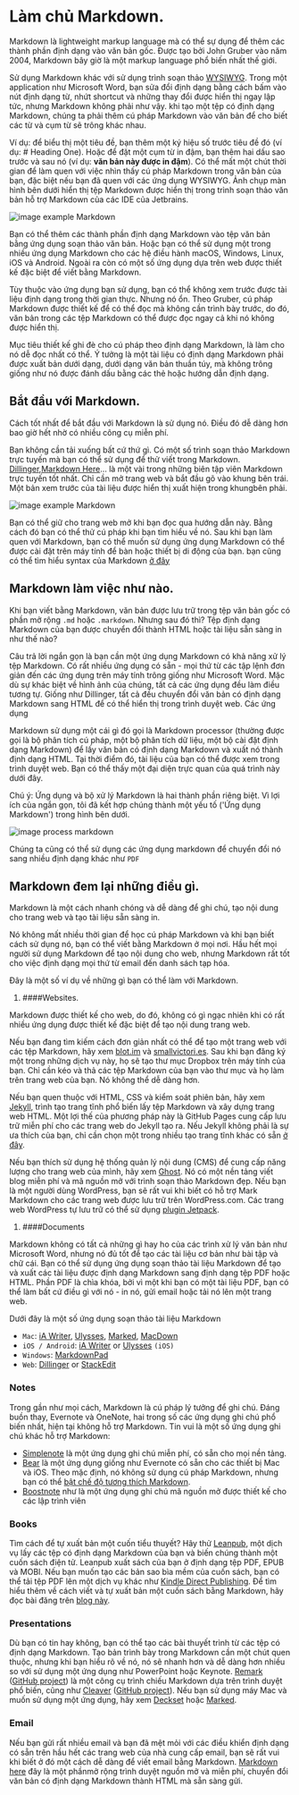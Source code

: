 # Làm chủ Markdown.

Markdown là  lightweight markup language mà có thể sự dụng để thêm các thành phần định dạng vào văn bản gốc. Được tạo
bởi John Gruber vào năm 2004, Markdown bây giờ là một markup language phổ biến nhất thế giới.

Sử dụng Markdown khác với sử dụng trình soạn thảo [WYSIWYG](https://en.wikipedia.org/wiki/WYSIWYG). Trong một application
như Microsoft Word,  bạn sửa đổi định dạng bằng cách bấm vào nút định dạng từ, nhứt shortcut và những thay đổi được hiển
thị ngay lập tức, nhưng Markdown không phải như vậy. khi tạo một tệp có định dạng Markdown, chúng ta phải thêm cú pháp 
Markdown vào văn bản để cho biết các từ và cụm từ sẽ trông khác nhau. 

Ví dụ: để biểu thị một tiêu đề, bạn thêm một ký hiệu số trước tiêu đề đó (ví dụ: # Heading One). Hoặc để đặt một cụm từ in
đậm, bạn thêm hai dấu sao trước và sau nó (ví dụ: **văn bản này được in đậm**). Có thể mất một chút thời gian để làm 
quen với việc nhìn thấy cú pháp Markdown trong văn bản của bạn, đặc biệt nếu bạn đã quen với các ứng dụng WYSIWYG. Ảnh 
chụp màn hình bên dưới hiển thị tệp Markdown được hiển thị trong trình soạn thảo văn bản hỗ trợ Markdown của các IDE của
Jetbrains.

![image example Markdown](./images/quicktourexample.png)

 Bạn có thể thêm các thành phần định dạng Markdown vào tệp văn bản bằng ứng dụng soạn thảo văn bản. Hoặc bạn có thể sử 
 dụng một trong nhiều ứng dụng Markdown cho các hệ điều hành macOS, Windows, Linux, iOS và Android. Ngoài ra còn có một 
 số ứng dụng dựa trên web được thiết kế đặc biệt để viết bằng Markdown.

Tùy thuộc vào ứng dụng bạn sử dụng, bạn có thể không xem trước được tài liệu định dạng trong thời gian thực. Nhưng 
nó ổn. Theo Gruber, cú pháp Markdown được thiết kế để có thể đọc mà không cần trình bày trước, do đó, văn bản trong các tệp 
Markdown có thể được đọc ngay cả khi nó không được hiển thị.

Mục tiêu thiết kế ghi đè cho cú pháp theo định dạng Markdown, là làm cho nó dễ đọc nhất có thể. Ý tưởng là một tài liệu có 
định dạng Markdown phải được xuất bản dưới dạng, dưới dạng văn bản thuần túy, mà không trông giống như nó được đánh dấu 
bằng các thẻ hoặc hướng dẫn định dạng.

## Bắt đầu với Markdown.

Cách tốt nhất để bắt đầu với Markdown là sử dụng nó. Điều đó dễ dàng hơn bao giờ hết nhờ có nhiều công cụ miễn phí. 

Bạn không cần tải xuống bất cứ thứ gì. Có một số trình soạn thảo Markdown trực tuyến mà bạn có thể sử dụng để thử viết 
trong Markdown. [Dillinger](https://dillinger.io/),[Markdown Here](https://markdown-here.com/)... là một vài trong những 
biên tập viên Markdown trực tuyến tốt nhất. Chỉ cần mở trang web và bắt đầu gõ vào khung bên trái. Một bản xem trước của 
tài liệu được hiển thị xuất hiện trong khungbên phải.

![image example Markdown](./images/Screen%20Shot%202019-04-21%20at%2010.36.52%20PM.png)

Bạn có thể giữ cho trang web mở khi bạn đọc qua hướng dẫn này. Bằng cách đó bạn có thể thử cú pháp khi bạn tìm hiểu về 
nó. Sau khi bạn làm quen với Markdown, bạn có thể muốn sử dụng ứng dụng Markdown có thể được cài đặt trên máy tính để bàn 
hoặc thiết bị di động của bạn. bạn cũng có thể tìm hiểu syntax của Markdown [ở đây](./SYNTAX.md)



## Markdown làm việc như nào.

Khi bạn viết bằng Markdown, văn bản được lưu trữ trong tệp văn bản gốc có phần mở rộng `.md` hoặc `.markdown`. Nhưng sau đó 
thì? Tệp định dạng Markdown của bạn được chuyển đổi thành HTML hoặc tài liệu sẵn sàng in như thế nào? 

Câu trả lời ngắn gọn là bạn cần một ứng dụng Markdown có khả năng xử lý tệp Markdown. Có rất nhiều ứng dụng có sẵn - mọi 
thứ từ các tập lệnh đơn giản đến các ứng dụng trên máy tính trông giống như Microsoft Word. Mặc dù sự khác biệt 
về hình ảnh của chúng, tất cả các ứng dụng đều làm điều tương tự. Giống như Dillinger, tất cả đều chuyển đổi văn bản có 
định dạng Markdown sang HTML để có thể hiển thị trong trình duyệt web. Các ứng dụng 

Markdown sử dụng một cái gì đó gọi là Markdown processor (thường được gọi là bộ phân tích cú pháp, một bộ phân tích dữ 
liệu, một bộ cài đặt định dạng Markdown) để lấy văn bản có định dạng Markdown và xuất nó thành định dạng HTML. Tại thời 
điểm đó, tài liệu của bạn có thể được xem trong trình duyệt web. Bạn có thể thấy một đại diện trực quan của quá trình 
này dưới đây.

Chú ý: Ứng dụng và bộ xử lý Markdown là hai thành phần riêng biệt. Vì lợi ích của ngắn gọn, tôi đã kết hợp chúng 
thành một yếu tố ('Ứng dụng Markdown') trong hình bên dưới.

![image process markdown](./images/process.png)

Chúng ta cũng có thể sử dụng các ứng dụng markdown để chuyển đổi nó sang nhiều định dạng khác như `PDF`

## Markdown đem lại những điều gì.

Markdown là một cách nhanh chóng và dễ dàng để ghi chú, tạo nội dung cho trang web và tạo tài liệu sẵn sàng in. 

Nó không mất nhiều thời gian để học cú pháp Markdown và khi bạn biết cách sử dụng nó, bạn có thể viết bằng Markdown ở 
mọi nơi. Hầu hết mọi người sử dụng Markdown để tạo nội dung cho web, nhưng Markdown rất tốt cho việc định dạng mọi thứ 
từ email đến danh sách tạp hóa. 

Đây là một số ví dụ về những gì bạn có thể làm với Markdown.

1.  ####Websites.

Markdown được thiết kế cho web, do đó, không có gì ngạc nhiên khi có rất nhiều ứng dụng được thiết kế đặc biệt để tạo 
nội dung trang web.

Nếu bạn đang tìm kiếm cách đơn giản nhất có thể để tạo một trang web với các tệp Markdown, hãy xem [blot.im](https://blot.im/)
và [smallvictori.es](https://smallvictori.es/). Sau khi bạn đăng ký một trong những dịch vụ này, họ sẽ tạo thư mục 
Dropbox trên máy tính của bạn. Chỉ cần kéo và thả các tệp Markdown của bạn vào thư mục và họ làm trên trang web của bạn. Nó 
không thể dễ dàng hơn.

Nếu bạn quen thuộc với HTML, CSS và kiểm soát phiên bản, hãy xem [Jekyll](https://jekyllrb.com/), trình tạo trang tĩnh 
phổ biến lấy tệp Markdown và xây dựng trang web HTML. Một lợi thế của phương pháp này là GitHub Pages cung cấp lưu trữ 
miễn phí cho các trang web do Jekyll tạo ra. Nếu Jekyll không phải là sự ưa thích của bạn, chỉ cần chọn một trong nhiều 
tạo trang tĩnh khác có sẵn [ở đây](https://www.staticgen.com/).

Nếu bạn thích sử dụng hệ thống quản lý nội dung (CMS) để cung cấp năng lượng cho trang web của mình, hãy xem 
[Ghost](https://ghost.org/). Nó có một nền tảng viết blog miễn phí và mã nguồn mở với trình soạn thảo Markdown đẹp. 
Nếu bạn là một người dùng WordPress, bạn sẽ rất vui khi biết có hỗ trợ Mark Markdown cho các trang web được lưu trữ 
trên WordPress.com. Các trang web WordPress tự lưu trữ có thể sử dụng [plugin Jetpack](https://jetpack.com/support/markdown/).

1. ####Documents

Markdown không có tất cả những gì hay ho của các trình xử lý văn bản như Microsoft Word, nhưng nó đủ tốt để tạo các tài 
liệu cơ bản như bài tập và chữ cái. Bạn có thể sử dụng ứng dụng soạn thảo tài liệu Markdown để tạo và xuất các tài liệu 
được định dạng Markdown sang định dạng tệp PDF hoặc HTML. Phần PDF là chìa khóa, bởi vì một khi bạn có một tài liệu PDF, 
bạn có thể làm bất cứ điều gì với nó - in nó, gửi email hoặc tải nó lên một trang web.

Dưới đây là một số ứng dụng soạn thảo tài liệu Markdown

* `Mac`: [iA Writer](https://ia.net/writer/), [Ulysses](https://ulyssesapp.com/), [Marked](http://marked2app.com/), 
[MacDown](https://macdown.uranusjr.com/)
* `iOS / Android`: [iA Writer](https://ia.net/writer/) or [Ulysses](https://ulyssesapp.com/) `(iOS)`
* `Windows`: [MarkdownPad](http://markdownpad.com/)
* `Web`: [Dillinger](https://dillinger.io/) or [StackEdit](https://stackedit.io/)

### Notes

Trong gần như mọi cách, Markdown là cú pháp lý tưởng để ghi chú. Đáng buồn thay, Evernote và OneNote, hai trong số các 
ứng dụng ghi chú phổ biến nhất, hiện tại không hỗ trợ Markdown. Tin vui là một số ứng dụng ghi chú khác hỗ trợ Markdown:

* [Simplenote](https://simplenote.com/) là một ứng dụng ghi chú miễn phí, có sẵn cho mọi nền tảng.
* [Bear](http://www.bear-writer.com/) là một ứng dụng giống như Evernote có sẵn cho các thiết bị Mac và iOS. Theo mặc định, nó không sử dụng cú pháp 
Markdown, nhưng bạn có thể [bật chế độ tương thích Markdown](http://www.bear-writer.com/faq/Markup%20:%20Markdown/Markdown%20compatibility%20mode/).
* [Boostnote](https://boostnote.io/) như là một ứng dụng ghi chú mã nguồn mở được thiết kế cho các lập trình viên

### Books 

Tìm cách để tự xuất bản một cuốn tiểu thuyết? Hãy thử [Leanpub](https://leanpub.com/), một dịch vụ lấy các tệp có định 
dạng Markdown của bạn và biến chúng thành một cuốn sách điện tử. Leanpub xuất sách của bạn ở định dạng tệp PDF, EPUB và 
MOBI. Nếu bạn muốn tạo các bản sao bìa mềm của cuốn sách, bạn có thể tải tệp PDF lên một dịch vụ khác như 
[Kindle Direct Publishing](https://kdp.amazon.com/). Để tìm hiểu thêm về cách viết và tự xuất bản một cuốn sách bằng 
Markdown, hãy đọc bài đăng trên [blog này](https://medium.com/techspiration-ideas-making-it-happen/how-i-wrote-and-published-my-novel-using-only-open-source-tools-5cdfbd7c00ca).

### Presentations

Dù bạn có tin hay không, bạn có thể tạo các bài thuyết trình từ các tệp có định dạng Markdown. Tạo bản trình bày 
trong Markdown cần một chút quen thuộc, nhưng khi bạn hiểu rõ về nó, nó sẽ nhanh hơn và dễ dàng hơn nhiều so với sử dụng 
một ứng dụng như PowerPoint hoặc Keynote. [Remark](https://remarkjs.com/) ([GitHub project](https://github.com/gnab/remark)) 
là một công cụ trình chiếu Markdown dựa trên trình duyệt phổ biến, cũng như [Cleaver](http://jdan.github.io/cleaver/) 
([GitHub project](https://github.com/jdan/cleaver)). Nếu bạn sử dụng máy Mac và muốn sử dụng một ứng dụng, hãy xem 
[Deckset](https://www.decksetapp.com/) hoặc [Marked](http://marked2app.com/).

### Email

Nếu bạn gửi rất nhiều email và bạn đã mệt mỏi với các điều khiển định dạng có sẵn trên hầu hết các trang web của nhà 
cung cấp email, bạn sẽ rất vui khi biết ở đó một cách dễ dàng để viết email bằng Markdown. 
[Markdown here](http://markdown-here.com/) đây là một phầnmở rộng trình duyệt nguồn mở và miễn phí, chuyển đổi văn bản 
có định dạng Markdown thành HTML mà sẵn sàng gửi.


